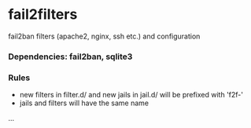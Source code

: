 # fail2filters
fail2ban filters (apache2, nginx, ssh etc.) and configuration

### Dependencies: fail2ban, sqlite3

### Rules
- new filters in filter.d/ and new jails in jail.d/ will be prefixed with 'f2f-'
- jails and filters will have the same name

...
